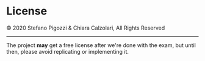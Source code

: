 # License

<!--Non si sa mai che qualche furbetto copi pari pari questa struttura del database, a me piacerebbe realizzare anche il sito in futuro ^^-->

©️ 2020 Stefano Pigozzi & Chiara Calzolari, All Rights Reserved

-----

The project **may** get a free license after we're done with the exam, but until then, please avoid replicating or implementing it.
